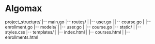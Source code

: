# Algomax
project_structure/
|-- main.go
|-- routes/
|   |-- user.go
|   |-- course.go
|   |-- enrollment.go
|-- models/
|   |-- user.go
|   |-- course.go
|-- static/
|   |-- styles.css
|-- templates/
|   |-- index.html
|   |-- courses.html
|   |-- enrollments.html
